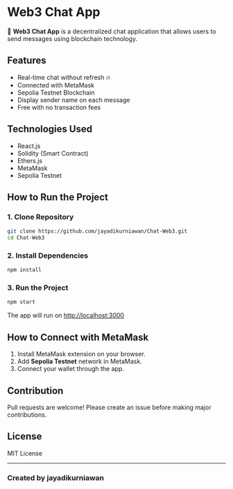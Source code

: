 # Web3 Chat App

🚀 **Web3 Chat App** is a decentralized chat application that allows users to send messages using blockchain technology.

## Features
- Real-time chat without refresh 🔥
- Connected with MetaMask
- Sepolia Testnet Blockchain
- Display sender name on each message
- Free with no transaction fees

## Technologies Used
- React.js
- Solidity (Smart Contract)
- Ethers.js
- MetaMask
- Sepolia Testnet

## How to Run the Project
### 1. Clone Repository
```bash
git clone https://github.com/jayadikurniawan/Chat-Web3.git
cd Chat-Web3
```

### 2. Install Dependencies
```bash
npm install
```

### 3. Run the Project
```bash
npm start
```
The app will run on [http://localhost:3000](http://localhost:3000)

## How to Connect with MetaMask
1. Install MetaMask extension on your browser.
2. Add **Sepolia Testnet** network in MetaMask.
3. Connect your wallet through the app.

## Contribution
Pull requests are welcome! Please create an issue before making major contributions.

## License
MIT License

---
### Created by jayadikurniawan

